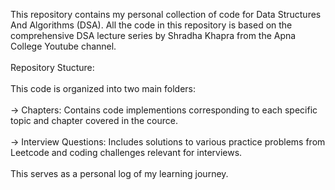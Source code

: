 This repository contains my personal collection of code for Data Structures And Algorithms (DSA). All the code in this repository is based on the comprehensive DSA lecture series by Shradha Khapra from the Apna College Youtube channel.
<br>
<br>
Repository Stucture:
<br>
<br>
This code is organized into two main folders:<br>
<br>
-> Chapters: Contains code implementions corresponding to each specific topic and chapter covered in the cource.
<br>
<br>
-> Interview Questions: Includes solutions to various practice problems from Leetcode and coding challenges relevant for interviews.
<br>
<br>
This serves as a personal log of my learning journey.
